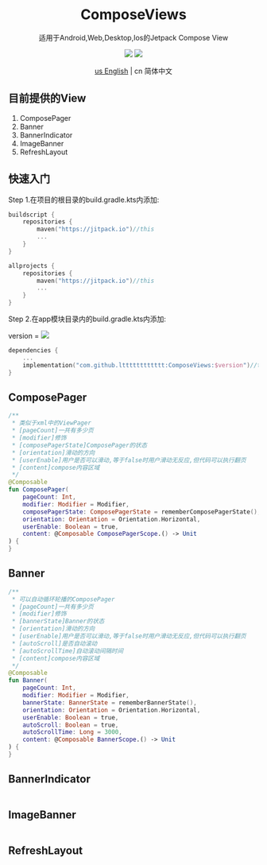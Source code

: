 <h1 align="center">ComposeViews</h1>

<p align="center">适用于Android,Web,Desktop,Ios的Jetpack Compose View</p>

<p align="center">
<img src="https://img.shields.io/badge/license-Apache%202-blue.svg?maxAge=2592000">
<img src="https://jitpack.io/v/ltttttttttttt/ComposeViews.svg"/>
</p>

<div align="center"><a href="https://github.com/ltttttttttttt/ComposeViews/blob/main/README.md">us English</a> | cn 简体中文</div>

## 目前提供的View

1. ComposePager
2. Banner
3. BannerIndicator
4. ImageBanner
5. RefreshLayout

## 快速入门

Step 1.在项目的根目录的build.gradle.kts内添加:

```kotlin
buildscript {
    repositories {
        maven("https://jitpack.io")//this
        ...
    }
}

allprojects {
    repositories {
        maven("https://jitpack.io")//this
        ...
    }
}
```

Step 2.在app模块目录内的build.gradle.kts内添加:

version = [![](https://jitpack.io/v/ltttttttttttt/ComposeViews.svg)](https://jitpack.io/#ltttttttttttt/ComposeViews)

```kotlin
dependencies {
    ...
    implementation("com.github.ltttttttttttt:ComposeViews:$version")//this
}
```

## ComposePager

```kotlin
/**
 * 类似于xml中的ViewPager
 * [pageCount]一共有多少页
 * [modifier]修饰
 * [composePagerState]ComposePager的状态
 * [orientation]滑动的方向
 * [userEnable]用户是否可以滑动,等于false时用户滑动无反应,但代码可以执行翻页
 * [content]compose内容区域
 */
@Composable
fun ComposePager(
    pageCount: Int,
    modifier: Modifier = Modifier,
    composePagerState: ComposePagerState = rememberComposePagerState(),
    orientation: Orientation = Orientation.Horizontal,
    userEnable: Boolean = true,
    content: @Composable ComposePagerScope.() -> Unit
) {
}
```

## Banner

```kotlin
/**
 * 可以自动循环轮播的ComposePager
 * [pageCount]一共有多少页
 * [modifier]修饰
 * [bannerState]Banner的状态
 * [orientation]滑动的方向
 * [userEnable]用户是否可以滑动,等于false时用户滑动无反应,但代码可以执行翻页
 * [autoScroll]是否自动滚动
 * [autoScrollTime]自动滚动间隔时间
 * [content]compose内容区域
 */
@Composable
fun Banner(
    pageCount: Int,
    modifier: Modifier = Modifier,
    bannerState: BannerState = rememberBannerState(),
    orientation: Orientation = Orientation.Horizontal,
    userEnable: Boolean = true,
    autoScroll: Boolean = true,
    autoScrollTime: Long = 3000,
    content: @Composable BannerScope.() -> Unit
) {
}
```

## BannerIndicator

```kotlin

```

## ImageBanner

```kotlin

```

## RefreshLayout

```kotlin

```